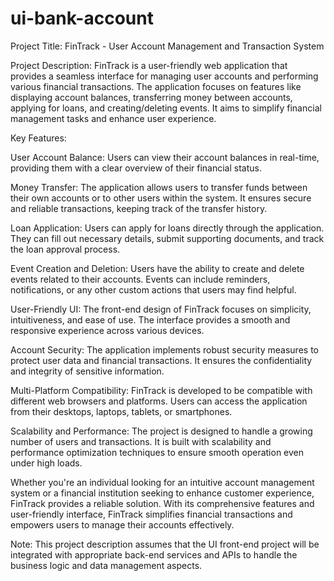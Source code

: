 # ui-bank-account
Project Title: FinTrack - User Account Management and Transaction System

Project Description:
FinTrack is a user-friendly web application that provides a seamless interface for managing user accounts and performing various financial transactions. The application focuses on features like displaying account balances, transferring money between accounts, applying for loans, and creating/deleting events. It aims to simplify financial management tasks and enhance user experience.

Key Features:

User Account Balance: Users can view their account balances in real-time, providing them with a clear overview of their financial status.

Money Transfer: The application allows users to transfer funds between their own accounts or to other users within the system. It ensures secure and reliable transactions, keeping track of the transfer history.

Loan Application: Users can apply for loans directly through the application. They can fill out necessary details, submit supporting documents, and track the loan approval process.

Event Creation and Deletion: Users have the ability to create and delete events related to their accounts. Events can include reminders, notifications, or any other custom actions that users may find helpful.

User-Friendly UI: The front-end design of FinTrack focuses on simplicity, intuitiveness, and ease of use. The interface provides a smooth and responsive experience across various devices.

Account Security: The application implements robust security measures to protect user data and financial transactions. It ensures the confidentiality and integrity of sensitive information.

Multi-Platform Compatibility: FinTrack is developed to be compatible with different web browsers and platforms. Users can access the application from their desktops, laptops, tablets, or smartphones.

Scalability and Performance: The project is designed to handle a growing number of users and transactions. It is built with scalability and performance optimization techniques to ensure smooth operation even under high loads.

Whether you're an individual looking for an intuitive account management system or a financial institution seeking to enhance customer experience, FinTrack provides a reliable solution. With its comprehensive features and user-friendly interface, FinTrack simplifies financial transactions and empowers users to manage their accounts effectively.

Note: This project description assumes that the UI front-end project will be integrated with appropriate back-end services and APIs to handle the business logic and data management aspects.

